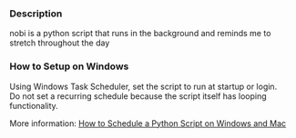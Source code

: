 ### Description
nobi is a python script that runs in the background and reminds me to stretch throughout the day

### How to Setup on Windows
Using Windows Task Scheduler, set the script to run at startup or login.<br>
Do not set a recurring schedule because the script itself has looping functionality.

More information: [How to Schedule a Python Script on Windows and Mac](https://www.datachai.com/post/how-to-schedule-a-python-script-to-run-automatically)
